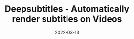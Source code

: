 ---
title: 'Deepsubtitles - Automatically render subtitles on Videos'
description: 'This is my first hackathon submission. It was for the Dev x Deepgram Hackathon and I learnt a lot about video editing with python and moviepy.'
date: 2022-03-13
categories: ['python', 'hackathon']
external: 'https://dev.to/dhravya/deepsubtitles-generates-subtitles-and-renders-them-onto-the-video-5fle'
time: 1
ogImage: ./profile-pic.jpg
---